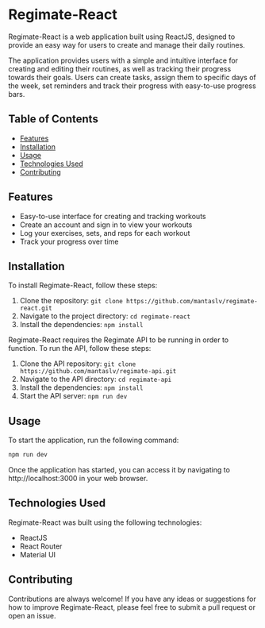 # Regimate-React

Regimate-React is a web application built using ReactJS, designed to provide an easy way for users to create and manage their daily routines.

The application provides users with a simple and intuitive interface for creating and editing their routines, as well as tracking their progress towards their goals. Users can create tasks, assign them to specific days of the week, set reminders and track their progress with easy-to-use progress bars.

## Table of Contents

- [Features](#features)
- [Installation](#installation)
- [Usage](#usage)
- [Technologies Used](#technologies-used)
- [Contributing](#contributing)

## Features

- Easy-to-use interface for creating and tracking workouts
- Create an account and sign in to view your workouts
- Log your exercises, sets, and reps for each workout
- Track your progress over time

## Installation

To install Regimate-React, follow these steps:

1. Clone the repository: `git clone https://github.com/mantaslv/regimate-react.git`
2. Navigate to the project directory: `cd regimate-react`
3. Install the dependencies: `npm install`

Regimate-React requires the Regimate API to be running in order to function. To run the API, follow these steps:

1. Clone the API repository: `git clone https://github.com/mantaslv/regimate-api.git`
2. Navigate to the API directory: `cd regimate-api`
3. Install the dependencies: `npm install`
4. Start the API server: `npm run dev`

## Usage

To start the application, run the following command:

```bash
npm run dev
```

Once the application has started, you can access it by navigating to http://localhost:3000 in your web browser.

## Technologies Used

Regimate-React was built using the following technologies:

- ReactJS
- React Router
- Material UI

## Contributing

Contributions are always welcome! If you have any ideas or suggestions for how to improve Regimate-React, please feel free to submit a pull request or open an issue.
